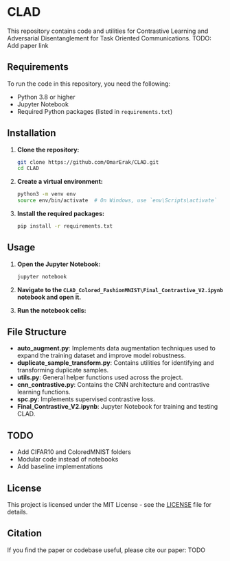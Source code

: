 # CLAD

This repository contains code and utilities for Contrastive Learning and Adversarial Disentanglement for Task Oriented Communications. TODO: Add paper link

## Requirements

To run the code in this repository, you need the following:

- Python 3.8 or higher
- Jupyter Notebook
- Required Python packages (listed in `requirements.txt`)

## Installation

1. **Clone the repository:**
    ```sh
    git clone https://github.com/OmarErak/CLAD.git
    cd CLAD
    ```

2. **Create a virtual environment:**
    ```sh
    python3 -m venv env
    source env/bin/activate  # On Windows, use `env\Scripts\activate`
    ```

3. **Install the required packages:**
    ```sh
    pip install -r requirements.txt
    ```

## Usage

1. **Open the Jupyter Notebook:**
    ```sh
    jupyter notebook
    ```

2. **Navigate to the `CLAD_Colored_FashionMNIST\Final_Contrastive_V2.ipynb` notebook and open it.**

3. **Run the notebook cells:**


## File Structure

- **auto_augment.py**: Implements data augmentation techniques used to expand the training dataset and improve model robustness.
- **duplicate_sample_transform.py**: Contains utilities for identifying and transforming duplicate samples.
- **utils.py**: General helper functions used across the project.
- **cnn_contrastive.py**: Contains the CNN architecture and contrastive learning functions.
- **spc.py**: Implements supervised contrastive loss.
- **Final_Contrastive_V2.ipynb**: Jupyter Notebook for training and testing CLAD.

## TODO
- Add CIFAR10 and ColoredMNIST folders
- Modular code instead of notebooks
- Add baseline implementations

## License

This project is licensed under the MIT License - see the [LICENSE](LICENSE) file for details.


## Citation
If you find the paper or codebase useful, please cite our paper: 
TODO
